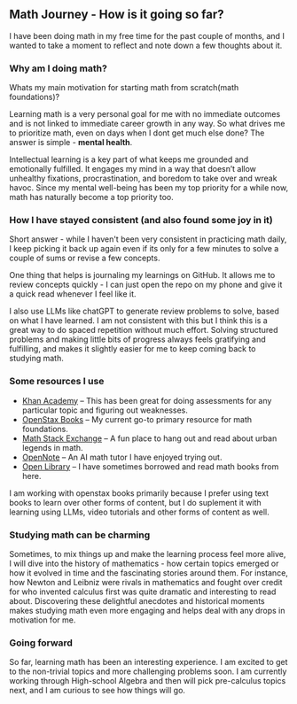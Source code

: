## Math Journey - How is it going so far?

I have been doing math in my free time for the past couple of months, and I wanted to take a moment to reflect and note down a few thoughts about it.



### Why am I doing math?

Whats my main motivation for starting math from scratch(math foundations)? 

Learning math is a very personal goal for me with no immediate outcomes and is not linked to immediate career growth in any way. So what drives me to prioritize math, even on days when I dont get much else done? The answer is simple - **mental health**.

Intellectual learning is a key part of what keeps me grounded and emotionally fulfilled. It engages my mind in a way that doesn’t allow unhealthy fixations, procrastination, and boredom to take over and wreak havoc. Since my mental well-being has been my top priority for a while now, math has naturally become a top priority too.



### How I have stayed consistent (and also found some joy in it)

Short answer - while I haven't been very consistent in practicing math daily, I keep picking it back up again even if its only for a few minutes to solve a couple of sums or revise a few concepts. 

One thing that helps is journaling my learnings on GitHub. It allows me to review concepts quickly - I can just open the repo on my phone and give it a quick read whenever I feel like it. 

I also use LLMs like chatGPT to generate review problems to solve, based on what I have learned. I am not consistent with this but I think this is a great way to do spaced repetition without much effort. Solving structured problems and making little bits of progress always feels gratifying and fulfilling, and makes it slightly easier for me to keep coming back to studying math.



### Some resources I use

- [Khan Academy](https://khanacademy.com) – This has been great for doing assessments for any particular topic and figuring out weaknesses.
- [OpenStax Books](https://openstax.org/subjects/math) – My current go-to primary resource for math foundations.
- [Math Stack Exchange](https://math.stackexchange.com/) – A fun place to hang out and read about urban legends in math.
- [OpenNote](https://opennote.me/) – An AI math tutor I have enjoyed trying out.
- [Open Library](https://openlibrary.org) – I have sometimes borrowed and read math books from here.

I am working with openstax books primarily because I prefer using text books to learn over other forms of content, but I do suplement it with learning using LLMs, video tutorials and other forms of content as well.


### Studying math can be charming

Sometimes, to mix things up and make the learning process feel more alive, I will dive into the history of mathematics - how certain topics emerged or how it evolved in time and the fascinating stories around them. For instance, how Newton and Leibniz were rivals in mathematics and fought over credit for who invented calculus first was quite dramatic and interesting to read about. Discovering these delightful anecdotes and historical moments makes studying math even more engaging and helps deal with any drops in motivation for me.



### Going forward

So far, learning math has been an interesting experience. I am excited to get to the non-trivial topics and more challenging problems soon. I am currently working through High-school Algebra and then will pick pre-calculus topics next, and  I am curious to see how things will go.
